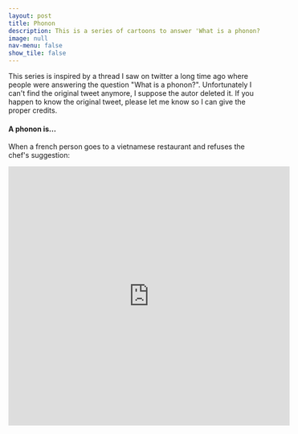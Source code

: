 ```yaml
---
layout: post
title: Phonon
description: This is a series of cartoons to answer 'What is a phonon?' Wrong answers only!
image: null
nav-menu: false
show_tile: false
---
```


<p>This series is inspired by a thread I saw on twitter a long time ago where people were answering the question "What is a phonon?". Unfortunately I can't find the original tweet anymore, I suppose the autor deleted it. If you happen to know the original tweet, please let me know so I can give the proper credits.</p>

<h4>A phonon is...</h4>

<p>When a french person goes to a vietnamese restaurant and refuses the chef's suggestion:</p>
<!-- <blockquote>Pho? Non!</blockquote> -->

<div> <iframe width="560" height="515" src="https://www.youtube.com/embed/Wn0ceuyPSGg?autoplay=1&loop=1" frameborder="0"  allow="accelerometer; autoplay; encrypted-media; gyroscope; picture-in-picture" allowfullscreen></iframe>
</div>